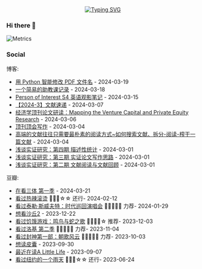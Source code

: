 <div align="center">
    <a href="https://git.io/typing-svg">
        <img src="https://readme-typing-svg.demolab.com?font=Mansalva&duration=3000&pause=2000&color=9D81CB&center=true&vCenter=true&random=false&width=435&lines=You%E2%80%99re+being+watched." alt="Typing SVG" />
    </a>
</div>



### Hi there 👋
<!--
**infinitesum/infinitesum** is a ✨ _special_ ✨ repository because its `README.md` (this file) appears on your GitHub profile.

Here are some ideas to get you started:

- 🔭 I’m currently working on ...
- 🌱 I’m currently learning ...
- 👯 I’m looking to collaborate on ...
- 🤔 I’m looking for help with ...
- 💬 Ask me about ...
- 📫 How to reach me: ...
- 😄 Pronouns: ...
- ⚡ Fun fact: ...
-->

![Metrics](https://metrics.lecoq.io/infinitesum?template=classic&rss=1&base=header%2C%20activity%2C%20community%2C%20repositories%2C%20metadata&base.indepth=false&base.hireable=false&base.skip=false&rss=false&rss.source=https%3A%2F%2Finfinitesum.github.io%2Fatom.xml&rss.limit=5&config.timezone=Asia%2FShanghai)

### Social 
博客:

<!-- START_SECTION:blog -->
* <a href='https://infinitesum.github.io/%E7%94%A8%20Python%20%E6%99%BA%E8%83%BD%E4%BF%AE%E6%94%B9%20PDF%20%E6%96%87%E4%BB%B6%E5%90%8D/' target='_blank'>用 Python 智能修改 PDF 文件名</a> - 2024-03-19
* <a href='https://infinitesum.github.io/%E4%B8%80%E4%B8%AA%E7%AE%80%E6%98%93%E7%9A%84%E5%8A%A9%E6%95%99%E8%AF%BE%E8%AE%B0%E5%BD%95/' target='_blank'>一个简易的助教课记录</a> - 2024-03-18
* <a href='https://infinitesum.github.io/S4-POI/' target='_blank'>Person of Interest S4 英语观影笔记</a> - 2024-03-15
* <a href='https://infinitesum.github.io/%E6%96%87%E7%8C%AE%E9%80%9F%E9%80%92-2024-3/' target='_blank'>【2024-3】文献速递</a> - 2024-03-07
* <a href='https://infinitesum.github.io/%E7%BB%8F%E6%B5%8E%E5%AD%A6%E9%A1%B6%E5%88%8A%E8%AE%BA%E6%96%87%E7%A0%94%E8%AF%BB%EF%BC%9AMapping%20the%20Venture%20Capital%20and%20Private%20Equity%20Research/' target='_blank'>经济学顶刊论文研读：Mapping the Venture Capital and Private Equity Research</a> - 2024-03-06
* <a href='https://infinitesum.github.io/%E9%A1%B6%E5%88%8A%E9%A1%B6%E4%BC%9A%E5%86%99%E4%BD%9C/' target='_blank'>顶刊顶会写作</a> - 2024-03-04
* <a href='https://infinitesum.github.io/%E9%AB%98%E7%AB%AF%E7%9A%84%E6%96%87%E7%8C%AE%E5%BE%80%E5%BE%80%E5%8F%AA%E9%9C%80%E8%A6%81%E6%9C%80%E6%9C%B4%E7%B4%A0%E7%9A%84%E9%98%85%E8%AF%BB%E6%96%B9%E5%BC%8F~%E5%A6%82%E4%BD%95%E6%90%9C%E7%B4%A2%E6%96%87%E7%8C%AE%E3%80%81%E6%8B%86%E5%88%86-%E9%98%85%E8%AF%BB-%E6%A6%A8%E5%B9%B2%E4%B8%80%E7%AF%87%E6%96%87%E7%8C%AE/' target='_blank'>高端的文献往往只需要最朴素的阅读方式~如何搜索文献、拆分-阅读-榨干一篇文献</a> - 2024-03-04
* <a href='https://infinitesum.github.io/empirical/4-descriptive-stats/' target='_blank'>浅谈实证研究：第四期 描述性统计</a> - 2024-03-01
* <a href='https://infinitesum.github.io/empirical/3-literature-writing/' target='_blank'>浅谈实证研究：第三期 实证论文写作思路</a> - 2024-03-01
* <a href='https://infinitesum.github.io/empirical/2-literature-reading/' target='_blank'>浅谈实证研究：第二期 文献阅读与文献回顾</a> - 2024-03-01
<!-- END_SECTION:blog -->

豆瓣:

<!-- START_SECTION:douban -->
* <a href='http://movie.douban.com/subject/35196946/' target='_blank'>在看三体 第一季</a> - 2024-03-21
* <a href='http://movie.douban.com/subject/36081094/' target='_blank'>看过热辣滚烫</a> 🌟🌟🌟☆☆ 还行- 2024-02-12
* <a href='http://movie.douban.com/subject/36538847/' target='_blank'>看过泰勒·斯威夫特：时代巡回演唱会</a> 🌟🌟🌟🌟🌟 力荐- 2024-01-29
* <a href='http://movie.douban.com/subject/35575567/' target='_blank'>想看沙丘2</a> - 2023-12-22
* <a href='http://movie.douban.com/subject/34438298/' target='_blank'>看过饥饿游戏：鸣鸟与蛇之歌</a> 🌟🌟🌟🌟☆ 推荐- 2023-12-03
* <a href='http://movie.douban.com/subject/35244032/' target='_blank'>看过洛基 第二季</a> 🌟🌟🌟🌟🌟 力荐- 2023-11-04
* <a href='http://movie.douban.com/subject/10604086/' target='_blank'>看过封神第一部：朝歌风云</a> 🌟🌟🌟🌟🌟 力荐- 2023-10-03
* <a href='https://book.douban.com/subject/26278687/' target='_blank'>想读皮囊</a> - 2023-09-30
* <a href='https://book.douban.com/subject/26305332/' target='_blank'>最近在读A Little Life</a> - 2023-09-07
* <a href='http://movie.douban.com/subject/27089612/' target='_blank'>看过纽约的一个雨天</a> 🌟🌟🌟☆☆ 还行- 2023-06-24
<!-- END_SECTION:douban -->
